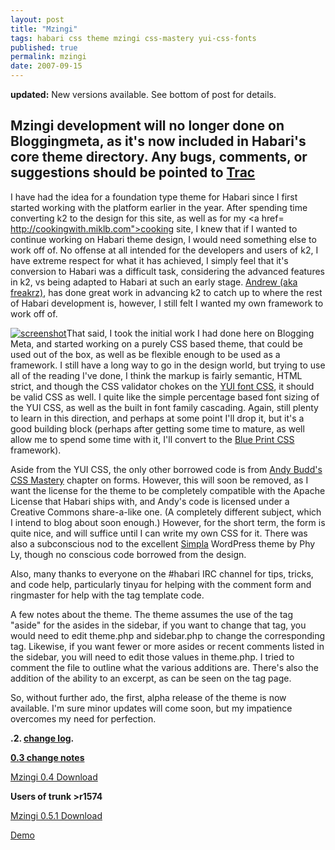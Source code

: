 ```yaml
---
layout: post
title: "Mzingi"
tags: habari css theme mzingi css-mastery yui-css-fonts
published: true
permalink: mzingi
date: 2007-09-15
---
```


<strong>updated:</strong> New versions available.  See bottom of post for details.
<strong><h2>Mzingi development will no longer done on Bloggingmeta, as it's now included in Habari's core theme directory.  Any bugs, comments, or suggestions should be pointed to <a href="http://trac.habariproject.org/habari">Trac</a></h2></strong>

I have had the idea for a foundation type theme for Habari since I first started working with the platform earlier in the year.  After spending time converting k2 to the design for this site, as well as for my <a href=
http://cookingwith.miklb.com">cooking site</a>, I knew that if I wanted to continue working on Habari theme design, I would need something else to work off of.  No offense at all intended for the developers and users of k2, I have extreme respect for what it has achieved, I simply feel that it's conversion to Habari was a difficult task, considering the advanced features in k2, vs being adapted to Habari at such an early stage.  <a href="http://andrewdasilva.com/">Andrew (aka freakrz)</a>, has done great work in advancing k2 to catch up to where the rest of Habari development is, however, I still felt I wanted my own framework to work off of.

<a href="http://miklb.com/user/images/mzingi_screenshot.jpg"><img src="http://miklb.com/user/images/screenshot_thumb.jpg" class="left" alt="screenshot"></a>That said, I took the initial work I had done here on Blogging Meta, and started working on a purely CSS based theme, that could be used out of the box, as well as be flexible enough to be used as a framework.  I still have a long way to go in the design world, but trying to use all of the reading I've done, I think the markup is fairly semantic, HTML strict, and though the CSS validator chokes on the <a href="http://developer.yahoo.com/yui/fonts/">YUI font CSS</a>, it should be valid CSS as well.  I quite like the simple percentage based font sizing of the YUI CSS, as well as the built in font family cascading.  Again, still plenty to learn in this direction, and perhaps at some point I'll drop it, but it's a good building block (perhaps after getting some time to mature, as well allow me to spend some time with it, I'll convert to the <a href="http://code.google.com/p/blueprintcss/">Blue Print CSS</a> framework).
<!--more-->
Aside from the YUI CSS, the only other borrowed code is from <a href="http://andybudd.com">Andy Budd's</a> <a href="http://www.cssmastery.com/">CSS Mastery</a> chapter on forms.  However, this will soon be removed, as I want the license for the theme to be completely compatible with the Apache License that Habari ships with, and Andy's code is licensed under a Creative Commons share-a-like one. (A completely different subject, which I intend to blog about soon enough.)  However, for the short term, the form is quite nice, and will suffice until I can write my own CSS for it.  There was also a subconscious nod to the excellent <a href="http://ifelse.co.uk/simpla">Simpla</a> WordPress theme by Phy Ly, though no conscious code borrowed from the design.

Also, many thanks to everyone on the #habari IRC channel for tips, tricks, and code help, particularly tinyau for helping with the comment form and ringmaster for help with the tag template code.

A few notes about the theme.  The theme assumes the use of the tag "aside" for the asides in the sidebar, if you want to change that tag, you would need to edit theme.php and sidebar.php to change the corresponding tag.  Likewise, if you want fewer or more asides or recent comments listed in the sidebar, you will need to edit those values in theme.php.  I tried to comment the file to outline what the various additions are.  There's also the addition of the ability to an excerpt, as can be seen on the tag page.

So, without further ado, the first, alpha release of the theme is now available.  I'm sure minor updates will come soon, but my impatience overcomes my need for perfection.

<strong>.2.  <a href="/mzingi-2">change log</a>.</strong>

<strong><a href="/mzingi-0-3/">0.3 change notes</a></strong>

<a href="http://miklb.com/user/downloads/mzingi_0.4.zip">Mzingi 0.4 Download</a>

<strong>Users of trunk >r1574</strong>

<a href="http://miklb.com/user/downloads/mzingi_0.5.1.zip">Mzingi 0.5.1 Download</a>


<a href="http://themes.bloggingmetat.com">Demo</a>
